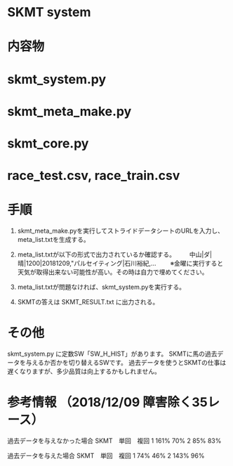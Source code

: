 # SKMT system

# 内容物
# skmt_system.py
# skmt_meta_make.py
# skmt_core.py
# race_test.csv, race_train.csv


# 手順
 1. skmt_meta_make.pyを実行してストライドデータシートのURLを入力し、meta_list.txtを生成する。

 2. meta_list.txtが以下の形式で出力されているか確認する。
 　　中山|ダ|晴|1200|20181209,"パルセイティング|石川裕紀,...
 　　※金曜に実行すると天気が取得出来ない可能性が高い。その時は自力で埋めてください。

 3. meta_list.txtが問題なければ、skmt_system.pyを実行する。

 4. SKMTの答えは SKMT_RESULT.txt に出力される。

# その他
 skmt_system.py に定数SW「SW_H_HIST」があります。
 SKMTに馬の過去データを与えるか否かを切り替えるSWです。
 過去データを使うとSKMTの仕事は遅くなりますが、多少品質は向上するかもしれません。

# 参考情報 （2018/12/09 障害除く35レース）
 過去データを与えなかった場合
 SKMT　単回　複回
  1    161%  70%
  2     85%  83%

 過去データを与えた場合
 SKMT　単回　複回
  1     74%  46%
  2    143%  96%
